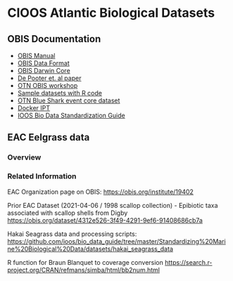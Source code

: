 
# CIOOS Atlantic Biological Datasets

## OBIS Documentation

* [OBIS Manual](https://obis.org/manual/)
* [OBIS Data Format](https://obis.org/manual/dataformat/)
* [OBIS Darwin Core](https://obis.org/manual/darwincore/)
* [De Pooter et. al paper](https://www.ncbi.nlm.nih.gov/pmc/articles/PMC5345125/)
* [OTN OBIS workshop](https://github.com/ocean-tracking-network/obis-workshop)
* [Sample datasets with R code](https://github.com/ioos/bio_data_guide/tree/master/Standardizing%20Marine%20Biological%20Data/datasets)
* [OTN Blue Shark event core dataset](https://github.com/tdwg/dwc-for-biologging/wiki/Acoustic-sensor-enabled-tracking-of-blue-sharks)
* [Docker IPT](https://github.com/gbif/ipt/blob/master/package/docker/README.md)
* [IOOS Bio Data Standardization Guide](https://ioos.github.io/bio_data_guide/intro.html)

## EAC Eelgrass data

### Overview

### Related Information

EAC Organization page on OBIS:
https://obis.org/institute/19402

Prior EAC Dataset (2021-04-06 / 1998 scallop collection) - Epibiotic taxa associated with scallop shells from Digby
https://obis.org/dataset/4312e526-3f49-4291-9ef6-91408686cb7a

Hakai Seagrass data and processing scripts:
https://github.com/ioos/bio_data_guide/tree/master/Standardizing%20Marine%20Biological%20Data/datasets/hakai_seagrass_data


R function for Braun Blanquet to coverage conversion
https://search.r-project.org/CRAN/refmans/simba/html/bb2num.html


